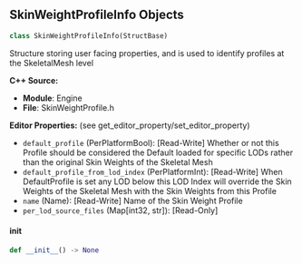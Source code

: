 ## SkinWeightProfileInfo Objects

```python
class SkinWeightProfileInfo(StructBase)
```

Structure storing user facing properties, and is used to identify profiles at the SkeletalMesh level

**C++ Source:**

- **Module**: Engine
- **File**: SkinWeightProfile.h

**Editor Properties:** (see get_editor_property/set_editor_property)

- ``default_profile`` (PerPlatformBool):  [Read-Write] Whether or not this Profile should be considered the Default loaded for specific LODs rather than the original Skin Weights of the Skeletal Mesh
- ``default_profile_from_lod_index`` (PerPlatformInt):  [Read-Write] When DefaultProfile is set any LOD below this LOD Index will override the Skin Weights of the Skeletal Mesh with the Skin Weights from this Profile
- ``name`` (Name):  [Read-Write] Name of the Skin Weight Profile
- ``per_lod_source_files`` (Map[int32, str]):  [Read-Only]

<a id="unreal.SkinWeightProfileInfo.__init__"></a>

#### __init__

```python
def __init__() -> None
```

<a id="unreal.SkeletalMeshLODGroupSettings"></a>